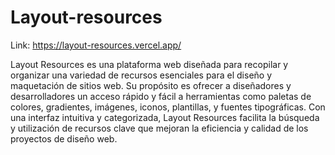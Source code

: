# Layout-resources

Link: https://layout-resources.vercel.app/

Layout Resources es una plataforma web diseñada para recopilar y organizar una variedad de recursos esenciales para el diseño y maquetación de sitios web. Su propósito es ofrecer a diseñadores y desarrolladores un acceso rápido y fácil a herramientas como paletas de colores, gradientes, imágenes, iconos, plantillas, y fuentes tipográficas. Con una interfaz intuitiva y categorizada, Layout Resources facilita la búsqueda y utilización de recursos clave que mejoran la eficiencia y calidad de los proyectos de diseño web.
